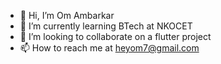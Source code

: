 - 👋 Hi, I’m Om Ambarkar
- 🌱 I’m currently learning BTech at NKOCET
- 💞️ I’m looking to collaborate on a flutter project
- 📫 How to reach me at heyom7@gmail.com

<!---
hey-om7/hey-om7 is a ✨ special ✨ repository because its `README.md` (this file) appears on your GitHub profile.
You can click the Preview link to take a look at your changes.
--->
